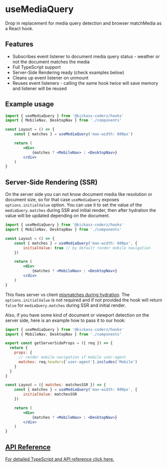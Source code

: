 # useMediaQuery

Drop in replacement for media query detection and browser matchMedia as a React hook.

## Features

- Subscribes event listener to document media query status - weather or not the document matches the media
- Full TypeScript support
- Server-Side Rendering ready (check examples below)
- Cleans up event listener on unmount
- Reuses event listeners - calling the same hook twice will save memory and listener will be reused


## Example usage

```jsx
import { useMediaQuery } from '@kickass-coderz/hooks'
import { MobileNav, DesktopNav } from './components'

const Layout = () => {
    const { matches } = useMediaQuery('max-width: 600px')

    return (
        <div>
            {matches ? <MobileNav> : <DesktopNav>}
        </div>
    )
}
```

## Server-Side Rendering (SSR)

On the server side you can not know document media like resolution or document size, so for that case `useMediaQuery` exposes `options.initialValue` option. You can use it to set the value of the `mediaQuery.matches` during SSR and initial render, then after hydration the value will be updated depending on the document. 

```jsx
import { useMediaQuery } from '@kickass-coderz/hooks'
import { MobileNav, DesktopNav } from './components'

const Layout = () => {
    const { matches } = useMediaQuery('max-width: 600px', {
        initialValue: true // by default render mobile navigation
    })

    return (
        <div>
            {matches ? <MobileNav> : <DesktopNav>}
        </div>
    )
}
```

This fixes server vs client [mismatches during hydration](https://nextjs.org/docs/messages/react-hydration-error). The `options.initialValue` is not required and if not provided the hook will return `false` for `mediaQuery.matches` during SSR and initial render.

Also, if you have some kind of document or viewport detection on the server side, here is an example how to pass it to our hook:

```jsx
import { useMediaQuery } from '@kickass-coderz/hooks'
import { MobileNav, DesktopNav } from './components'

export const getServerSideProps = ({ req }) => {
  return {
    props: {
      // render mobile navigation if mobile user-agent
      matches: req.headers['user-agent'].includes('Mobile')
    }
  }
}

const Layout = ({ matches: matchesSSR }) => {
    const { matches } = useMediaQuery('max-width: 600px', {
        initialValue: matchesSSR
    })

    return (
        <div>
            {matches ? <MobileNav> : <DesktopNav>}
        </div>
    )
}
```

## [API Reference](/docs/types/use-media-query)

[For detailed TypeScript and API reference click here.](/docs/types/use-media-query)
